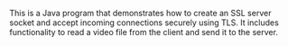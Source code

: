 This is a Java program that demonstrates how to create an SSL server socket and accept incoming connections securely using TLS. It includes functionality to read a video file from the client and send it to the server.
